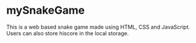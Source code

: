 # mySnakeGame
This is a web based snake game made using HTML, CSS and JavaScript.
Users can also store hiscore in the local storage.
